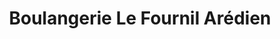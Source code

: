 ---
title: "Boulangerie Le Fournil Arédien"
url: /coussac-bonneval/boulangerie-le-fournil-aredien/
shop: boulangerie
---